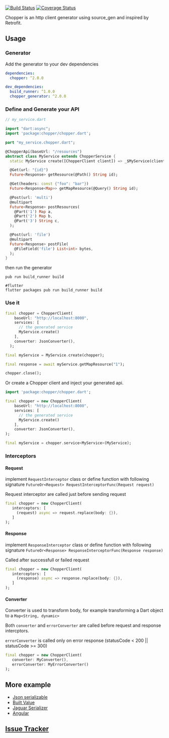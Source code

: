 [![Build Status](https://travis-ci.org/lejard-h/chopper.svg?branch=master)](https://travis-ci.org/lejard-h/chopper)
[![Coverage Status](https://coveralls.io/repos/github/lejard-h/chopper/badge.svg?branch=master)](https://coveralls.io/github/lejard-h/chopper?branch=master)

Chopper is an http client generator using source_gen and inspired by Retrofit.

## Usage

### Generator

Add the generator to your dev dependencies

```yaml
dependencies:
  chopper: ^2.0.0

dev_dependencies:
  build_runner: ^1.0.0
  chopper_generator: ^2.0.0
```

### Define and Generate your API

```dart
// my_service.dart

import "dart:async";
import 'package:chopper/chopper.dart';

part "my_service.chopper.dart";

@ChopperApi(baseUrl: "/resources")
abstract class MyService extends ChopperService {
  static MyService create([ChopperClient client]) => _$MyService(client);

  @Get(url: "{id}")
  Future<Response> getResource(@Path() String id);

  @Get(headers: const {"foo": "bar"})
  Future<Response<Map>> getMapResource(@Query() String id);

  @Post(url: 'multi')
  @multipart
  Future<Response> postResources(
    @Part('1') Map a,
    @Part('2') Map b,
    @Part('3') String c,
  );

  @Post(url: 'file')
  @multipart
  Future<Response> postFile(
    @FileField('file') List<int> bytes,
  );
}
```

then run the generator

```
pub run build_runner build

#flutter
flutter packages pub run build_runner build
```

### Use it

```dart
final chopper = ChopperClient(
    baseUrl: "http://localhost:8000",
    services: [
      // the generated service
      MyService.create()
    ],
    converter: JsonConverter(),
  );

final myService = MyService.create(chopper);

final response = await myService.getMapResource("1");

chopper.close();

```

Or create a Chopper client and inject your generated api.

```dart
import 'package:chopper/chopper.dart';

final chopper = new ChopperClient(
    baseUrl: "http://localhost:8000",
    services: [
      // the generated service
      MyService.create()
    ],
    converter: JsonConverter(),
);

final myService = chopper.service<MyService>(MyService);
```

### Interceptors

#### Request
implement `RequestInterceptor` class or define function with following signature `FutureOr<Request> RequestInterceptorFunc(Request request)`

Request interceptor are called just before sending request

```dart
final chopper = new ChopperClient(
   interceptors: [
     (request) async => request.replace(body: {}),
   ]
);
```

#### Response
implement `ResponseInterceptor` class or define function with following signature `FutureOr<Response> ResponseInterceptorFunc(Response response)`

Called after successfull or failed request

```dart
final chopper = new ChopperClient(
   interceptors: [
     (response) async => response.replace(body: {}),
   ]
);
```

#### Converter

Converter is used to transform body, for example transforming a Dart object to a `Map<String, dynamic>`

Both `converter` and `errorConverter` are called before request and response intercptors.

`errorConverter` is called only on error response (statusCode < 200 || statusCode >= 300)

```dart
final chopper = new ChopperClient(
   converter: MyConverter(),
   errorConverter: MyErrorConverter()
);
```


## More example

  - [Json serializable](https://github.com/lejard-h/chopper/blob/master/example/bin/main_json_serializable.dart)
  - [Built Value](https://github.com/lejard-h/chopper/blob/master/example/bin/main_built_value.dart)
  - [Jaguar Serializer](https://github.com/lejard-h/chopper/blob/master/example/bin/main_jaguar_serializer.dart)
  - [Angular](https://github.com/lejard-h/chopper/blob/master/example/web/main.dart)
  
## [Issue Tracker](https://github.com/lejard-h/chopper/issues)

